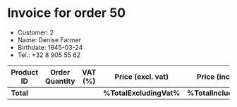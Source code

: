 # Invoice for order 50

- Customer: 2
- Name: Denise Farmer
- Birthdate: 1945-03-24
- Tel.: +32 8 905 55 62

| Product ID | Order Quantity | VAT (%) | Price (excl. vat) | Price (incl. VAT) |
|------------|----------------|---------|-------------------|-------------------|
| **Total** |                 |         | **%TotalExcludingVat%**| **%TotalIncludingVat%** |


